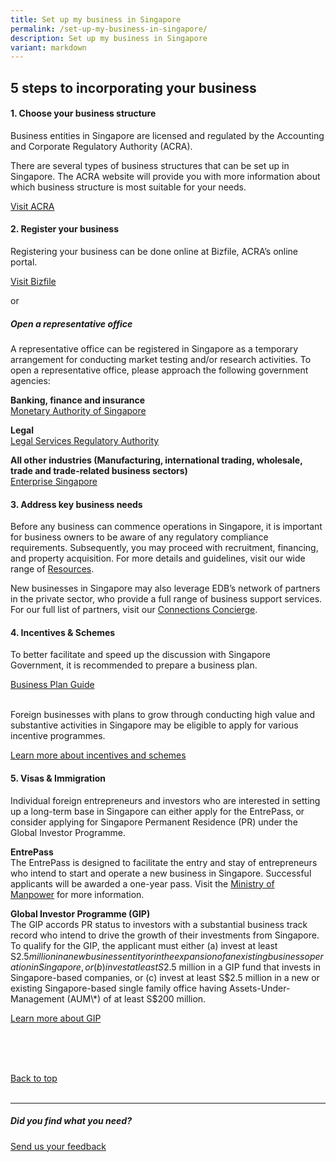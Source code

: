 ```yaml
---
title: Set up my business in Singapore
permalink: /set-up-my-business-in-singapore/
description: Set up my business in Singapore
variant: markdown
---
```

## 5 steps to incorporating your business

#### 1. Choose your business structure

Business entities in Singapore are licensed and regulated by the Accounting and Corporate Regulatory Authority (ACRA).

There are several types of business structures that can be set up in Singapore. The ACRA website will provide you with more information about which business structure is most suitable for your needs.
			
<a target="_blank" href="https://www.acra.gov.sg/">Visit ACRA</a>
<br>
	
#### 2. Register your business

Registering your business can be done online at Bizfile, ACRA’s online portal.

<a target="_blank" href="https://www.bizfile.gov.sg/ngbbizfileinternet/faces/oracle/webcenter/portalapp/pages/BizfileHomepage.jspx">Visit Bizfile</a>

or<br>
<h5>Open a representative office</h5>

A representative office can be registered in Singapore as a temporary arrangement for conducting market testing and/or research activities. To open a representative office, please approach the following government agencies:

<b>Banking, finance and insurance</b><br><a target="_blank" href="https://www.mas.gov.sg/">Monetary Authority of Singapore</a>


<b>Legal</b><br><a target="_blank" href="https://eservices.mlaw.gov.sg/LSRA/lsra-home">Legal Services Regulatory Authority
</a>

<b>All other industries (Manufacturing, international trading, wholesale, trade and trade-related business sectors)</b><br>
<a target="_blank" href="https://www.enterprisesg.gov.sg/about-us/contact-us/representative-office">Enterprise Singapore</a>

#### 3. Address key business needs

Before any business can commence operations in Singapore, it is important for business owners to be aware of any regulatory compliance requirements. Subsequently, you may proceed with recruitment, financing, and property acquisition. For more details and guidelines, visit our wide range of 
<a target="_blank" href="https://www.edb.gov.sg/en/useful-links.html">Resources</a>.

New businesses in Singapore may also leverage EDB’s network of partners in the private sector, who provide a full range of business support services. For our full list of partners, visit our <a target="_blank" href="https://www.edb.gov.sg/connections-concierge.html">Connections Concierge</a>.


#### 4. Incentives &amp; Schemes

To better facilitate and speed up the discussion with Singapore Government, it is recommended to prepare a business plan.<br>
	
<a target="_blank" href="https://www.edb.gov.sg/content/dam/edb-en/setting-up-in-singapore/how-to-set-up/Business%20Plan%20Guide.pdf">Business Plan Guide</a><br>
	<br>

Foreign businesses with plans to grow through conducting high value and substantive activities in Singapore may be eligible to apply for various incentive programmes.<br>
	
<a target="_blank" href="https://www.edb.gov.sg/en/how-we-help/incentives-and-schemes.html">Learn more about incentives and schemes</a>

#### 5. Visas &amp; Immigration

Individual foreign entrepreneurs and investors who are interested in setting up a long-term base in Singapore can either apply for the EntrePass, or consider applying for Singapore Permanent Residence (PR) under the Global Investor Programme.

<b>EntrePass </b><br>
The EntrePass is designed to facilitate the entry and stay of entrepreneurs who intend to start and operate a new business in Singapore.&nbsp;Successful applicants will be awarded a one-year pass. Visit the&nbsp;<a target="_blank" href="http://www.mom.gov.sg/passes-and-permits/entrepass">Ministry of Manpower</a>&nbsp;for more information.

<b>Global Investor Programme (GIP) </b><br>
The GlP accords PR status to investors with a substantial business track record who intend to drive the growth of their investments from Singapore. To qualify for the GIP, the applicant must either (a) invest at least S$2.5 million in a new business entity or in the expansion of an existing business operation in Singapore, or (b) invest at least S$2.5 million in a GIP fund that invests in Singapore-based companies, or (c) invest at least S$2.5 million in a new or existing Singapore-based single family office having Assets-Under-Management (AUM\*) of at least S$200 million.&nbsp;

<a target="_blank" href="https://www.edb.gov.sg/en/how-we-help/global-investor-programme.html">Learn more about GIP</a>
	
<br>
<br>
<br>
	


[Back to top](#5-steps-to-incorporating-your-business)
<br>
<br>
<hr>

##### Did you find what you need?
[Send us your feedback](https://form.gov.sg/642693623cb98f001239be0d)